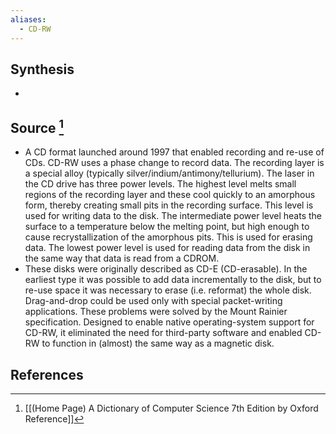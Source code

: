```yaml
---
aliases:
  - CD-RW
---
```

## Synthesis
- 
## Source [^1]
- A CD format launched around 1997 that enabled recording and re-use of CDs. CD-RW uses a phase change to record data. The recording layer is a special alloy (typically silver/indium/antimony/tellurium). The laser in the CD drive has three power levels. The highest level melts small regions of the recording layer and these cool quickly to an amorphous form, thereby creating small pits in the recording surface. This level is used for writing data to the disk. The intermediate power level heats the surface to a temperature below the melting point, but high enough to cause recrystallization of the amorphous pits. This is used for erasing data. The lowest power level is used for reading data from the disk in the same way that data is read from a CDROM.
- These disks were originally described as CD-E (CD-erasable). In the earliest type it was possible to add data incrementally to the disk, but to re-use space it was necessary to erase (i.e. reformat) the whole disk. Drag-and-drop could be used only with special packet-writing applications. These problems were solved by the Mount Rainier specification. Designed to enable native operating-system support for CD-RW, it eliminated the need for third-party software and enabled CD-RW to function in (almost) the same way as a magnetic disk.
## References

[^1]: [[(Home Page) A Dictionary of Computer Science 7th Edition by Oxford Reference]]